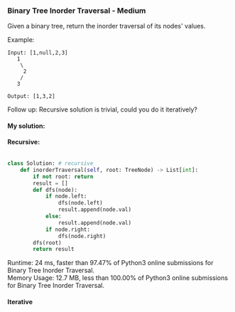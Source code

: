 ### Binary Tree Inorder Traversal - Medium


Given a binary tree, return the inorder traversal of its nodes' values.

Example:
```
Input: [1,null,2,3]
   1
    \
     2
    /
   3

Output: [1,3,2]
```

Follow up: Recursive solution is trivial, could you do it iteratively?

#### My solution:
#### Recursive:

```python

class Solution: # recursive
    def inorderTraversal(self, root: TreeNode) -> List[int]:
        if not root: return
        result = []
        def dfs(node):
            if node.left:
                dfs(node.left)
                result.append(node.val)
            else:
                result.append(node.val)
            if node.right:
                dfs(node.right)
        dfs(root)
        return result
```

Runtime: 24 ms, faster than 97.47% of Python3 online submissions for Binary Tree Inorder Traversal.   
Memory Usage: 12.7 MB, less than 100.00% of Python3 online submissions for Binary Tree Inorder Traversal.   

#### Iterative
````python
